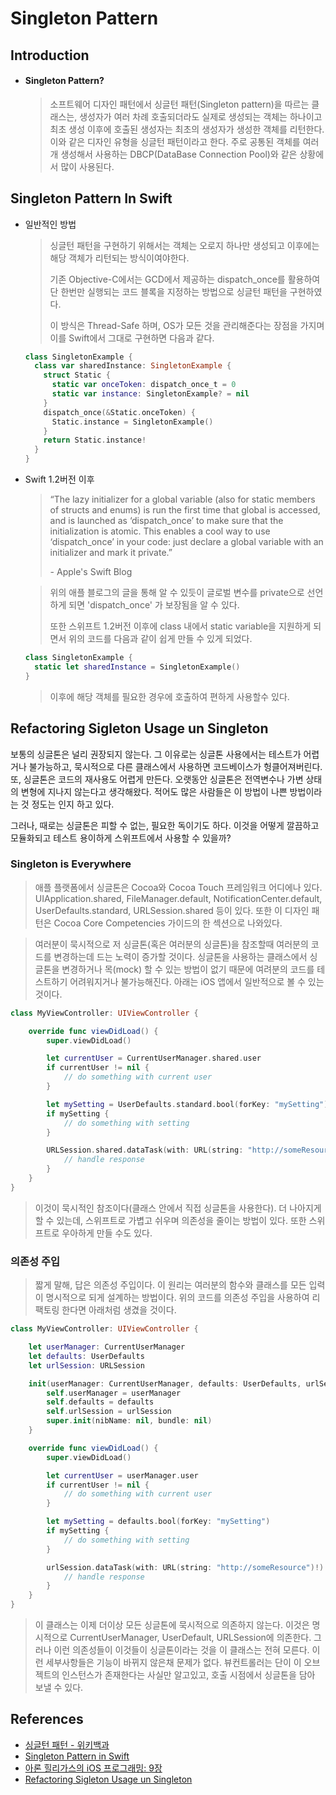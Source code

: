 # Singleton Pattern

## Introduction
* #### Singleton Pattern?
  > 소프트웨어 디자인 패턴에서 싱글턴 패턴(Singleton pattern)을 따르는 클래스는, 생성자가 여러 차례 호출되더라도 실제로 생성되는 객체는 하나이고 최초 생성 이후에 호출된 생성자는 최초의 생성자가 생성한 객체를 리턴한다. 이와 같은 디자인 유형을 싱글턴 패턴이라고 한다. 주로 공통된 객체를 여러개 생성해서 사용하는 DBCP(DataBase Connection Pool)와 같은 상황에서 많이 사용된다.

## Singleton Pattern In Swift
* 일반적인 방법
  > 싱글턴 패턴을 구현하기 위해서는 객체는 오로지 하나만 생성되고 이후에는 해당 객체가 리턴되는 방식이여야한다.
  >
  > 기존 Objective-C에서는 GCD에서 제공하는 dispatch_once를 활용하여 단 한번만 실행되는 코드 블록을 지정하는 방법으로 싱글턴 패턴을 구현하였다.
  >
  > 이 방식은 Thread-Safe 하며, OS가 모든 것을 관리해준다는 장점을 가지며 이를 Swift에서 그대로 구현하면 다음과 같다.

  ``` Swift
  class SingletonExample {
    class var sharedInstance: SingletonExample {
      struct Static {
        static var onceToken: dispatch_once_t = 0
        static var instance: SingletonExample? = nil
      }
      dispatch_once(&Static.onceToken) {
        Static.instance = SingletonExample()
      }
      return Static.instance!
    }
  }
  ```

* Swift 1.2버전 이후
  > “The lazy initializer for a global variable (also for static members of structs and enums) is run the first time that global is accessed, and is launched as ‘dispatch_once’ to make sure that the initialization is atomic. This enables a cool way to use ‘dispatch_once’ in your code: just declare a global variable with an initializer and mark it private.”
  >
  > \- Apple's Swift Blog
  >

  > 위의 애플 블로그의 글을 통해 알 수 있듯이 글로벌 변수를 private으로 선언하게 되면 'dispatch_once' 가 보장됨을 알 수 있다.
  >
  > 또한 스위프트 1.2버전 이후에 class 내에서 static variable을 지원하게 되면서 위의 코드를 다음과 같이 쉽게 만들 수 있게 되었다.

  ``` Swift
  class SingletonExample {
    static let sharedInstance = SingletonExample()
  }
  ```

  > 이후에 해당 객체를 필요한 경우에 호출하여 편하게 사용할수 있다.

## Refactoring Sigleton Usage un Singleton
보통의 싱글톤은 널리 권장되지 않는다. 그 이유로는 싱글톤 사용에서는 테스트가 어렵거나 불가능하고, 묵시적으로 다른 클래스에서 사용하면 코드베이스가 헝클어져버린다. 또, 싱글톤은 코드의 재사용도 어렵게 만든다. 오랫동안 싱글톤은 전역변수나 가변 상태의 변형에 지나지 않는다고 생각해왔다. 적어도 많은 사람들은 이 방법이 나쁜 방법이라는 것 정도는 인지 하고 있다.

그러나, 때로는 싱글톤은 피할 수 없는, 필요한 독이기도 하다.
이것을 어떻게 깔끔하고 모듈화되고 테스트 용이하게 스위프트에서 사용할 수 있을까?


### Singleton is Everywhere

> 애플 플랫폼에서 싱글톤은 Cocoa와 Cocoa Touch 프레임워크 어디에나 있다. UIApplication.shared, FileManager.default, NotificationCenter.default, UserDefaults.standard, URLSession.shared 등이 있다. 또한 이 디자인 패턴은 Cocoa Core Competencies 가이드의 한 섹션으로 나와있다.

> 여러분이 묵시적으로 저 싱글톤(혹은 여러분의 싱글톤)을 참조할때 여러분의 코드를 변경하는데 드는 노력이 증가할 것이다. 싱글톤을 사용하는 클래스에서 싱글톤을 변경하거나 목(mock) 할 수 있는 방법이 없기 때문에 여려분의 코드를 테스트하기 어려워지거나 불가능해진다. 아래는 iOS 앱에서 일반적으로 볼 수 있는 것이다.

```swift
class MyViewController: UIViewController {

    override func viewDidLoad() {
        super.viewDidLoad()

        let currentUser = CurrentUserManager.shared.user
        if currentUser != nil {
            // do something with current user
        }

        let mySetting = UserDefaults.standard.bool(forKey: "mySetting")
        if mySetting {
            // do something with setting
        }

        URLSession.shared.dataTask(with: URL(string: "http://someResource")!) { (data, response, error) in
            // handle response
        }
    }
}
```
> 이것이 묵시적인 참조이다(클래스 안에서 직접 싱글톤을 사용한다). 더 나아지게 할 수 있는데, 스위프트로 가볍고 쉬우며 의존성을 줄이는 방법이 있다. 또한 스위프트로 우아하게 만들 수도 있다.

### 의존성 주입
> 짧게 말해, 답은 의존성 주입이다. 이 원리는 여러분의 함수와 클래스를 모든 입력이 명시적으로 되게 설계하는 방법이다. 위의 코드를 의존성 주입을 사용하여 리팩토링 한다면 아래처럼 생겼을 것이다.

```swift
class MyViewController: UIViewController {

    let userManager: CurrentUserManager
    let defaults: UserDefaults
    let urlSession: URLSession

    init(userManager: CurrentUserManager, defaults: UserDefaults, urlSession: URLSession) {
        self.userManager = userManager
        self.defaults = defaults
        self.urlSession = urlSession
        super.init(nibName: nil, bundle: nil)
    }

    override func viewDidLoad() {
        super.viewDidLoad()

        let currentUser = userManager.user
        if currentUser != nil {
            // do something with current user
        }

        let mySetting = defaults.bool(forKey: "mySetting")
        if mySetting {
            // do something with setting
        }

        urlSession.dataTask(with: URL(string: "http://someResource")!) { (data, response, error) in
            // handle response
        }
    }
}
```
> 이 클래스는 이제 더이상 모든 싱글톤에 묵시적으로 의존하지 않는다. 이것은 명시적으로 CurrentUserManager, UserDefault, URLSession에 의존한다. 그러나 이런 의존성들이 이것들이 싱글톤이라는 것을 이 클래스는 전혀 모른다. 이런 세부사항들은 기능이 바뀌지 않은채 문제가 없다. 뷰컨트롤러는 단이 이 오브젝트의 인스턴스가 존재한다는 사실만 알고있고, 호출 시점에서 싱글톤을 담아 보낼 수 있다.


## References
* [싱글턴 패턴 - 위키백과](https://ko.wikipedia.org/wiki/%EC%8B%B1%EA%B8%80%ED%84%B4_%ED%8C%A8%ED%84%B4)
* [Singleton Pattern in Swift](http://koreyhinton.com/blog/singleton-pattern-in-swift.html)
* [아론 힐리가스의 iOS 프로그래밍: 9장](http://www.kyobobook.co.kr/product/detailViewKor.laf?mallGb=KOR&ejkGb=KOR&barcode=9791186697153)
* [Refactoring Sigleton Usage un Singleton](https://www.jessesquires.com/blog/refactoring-singletons-in-swift/)
